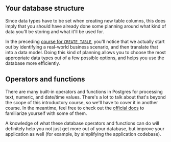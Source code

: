 ## Your database structure

Since data types have to be set when creating new table columns, this does 
imply that you should have already done some planning around what kind of data
you'll be storing and what it'll be used for. 

In the preceding [course for 
`CREATE TABLE`](../basictable), you'll notice 
that we actually start out by identifying a real-world business scenario, and 
then translate that into a data model. Doing this kind of planning allows you 
to choose the most appropriate data types out of a few possible options, and 
helps you use the database more efficiently.

## Operators and functions

There are many built-in operators and functions in Postgres for processing 
text, numeric, and date/time values. There's a lot to talk about that's 
beyond the scope of this introductory course, so we'll have to cover it in 
another course. In the meantime, feel free to check out the 
[official docs](https://www.postgresql.org/docs/current/functions.html) to 
familiarize yourself with some of them. 

A knowledge of what these database operators and functions can do will 
definitely help you not just get more out of your database, but improve your 
application as well (for example, by simplifying the application codebase).
